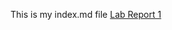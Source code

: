 This is my index.md file 
[Lab Report 1](https://<Sherif-Elfiky>.github.io/<cse15l-lab-reports-repo>/image.png)

